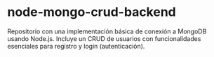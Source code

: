 # node-mongo-crud-backend
Repositorio con una implementación básica de conexión a MongoDB usando Node.js. Incluye un CRUD de usuarios con funcionalidades esenciales para registro y login (autenticación).

